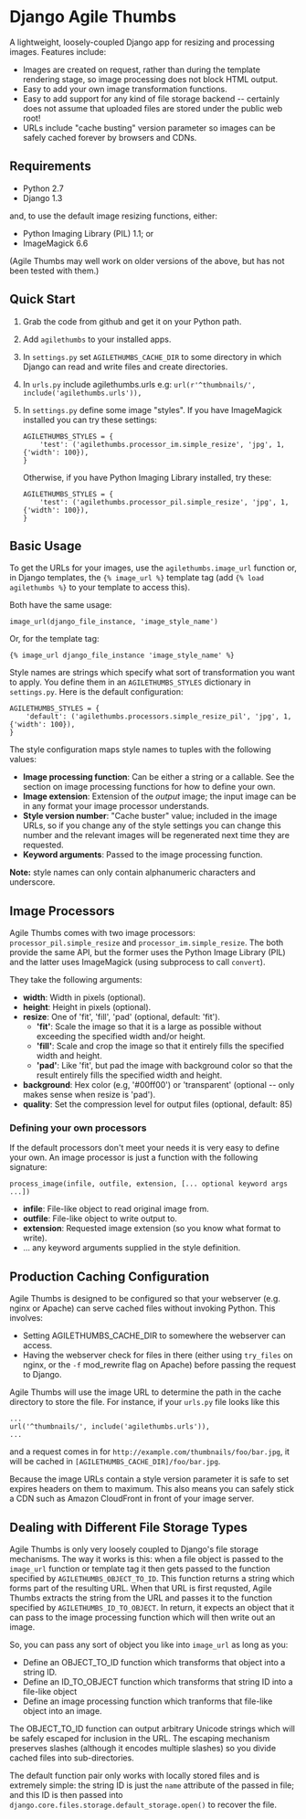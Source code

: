 Django Agile Thumbs
===================

A lightweight, loosely-coupled Django app for resizing and processing images. Features include:

 * Images are created on request, rather than during the template rendering stage, so image processing does not block HTML output.
 * Easy to add your own image transformation functions.
 * Easy to add support for any kind of file storage backend -- certainly does not assume that uploaded files are stored under the public web root!
 * URLs include "cache busting" version parameter so images can be safely cached forever by browsers and CDNs.


Requirements
------------

 * Python 2.7
 * Django 1.3
 
and, to use the default image resizing functions, either:

 * Python Imaging Library (PIL) 1.1; or
 * ImageMagick 6.6

(Agile Thumbs may well work on older versions of the above, but has not been tested with them.)

Quick Start
-----------

 1. Grab the code from github and get it on your Python path.
 2. Add `agilethumbs` to your installed apps.
 3. In `settings.py` set `AGILETHUMBS_CACHE_DIR` to some directory in which Django can read and write files and create directories.
 4. In `urls.py` include agilethumbs.urls e.g: `url(r'^thumbnails/', include('agilethumbs.urls')),`
 5. In `settings.py` define some image "styles". If you have ImageMagick installed you can try these settings:
 
        AGILETHUMBS_STYLES = {
            'test': ('agilethumbs.processor_im.simple_resize', 'jpg', 1, {'width': 100}),
        }
    
    Otherwise, if you have Python Imaging Library installed, try these:
    
        AGILETHUMBS_STYLES = {
            'test': ('agilethumbs.processor_pil.simple_resize', 'jpg', 1, {'width': 100}),
        }
 
Basic Usage
-----------

To get the URLs for your images, use the `agilethumbs.image_url` function or, in Django templates, the `{% image_url %}` template tag (add `{% load agilethumbs %}` to your template to access this).

Both have the same usage:

    image_url(django_file_instance, 'image_style_name')
    
Or, for the template tag:

    {% image_url django_file_instance 'image_style_name' %}

Style names are strings which specify what sort of transformation you want to apply.
You define them in an `AGILETHUMBS_STYLES` dictionary in `settings.py`.
Here is the default configuration:

    AGILETHUMBS_STYLES = {
        'default': ('agilethumbs.processors.simple_resize_pil', 'jpg', 1, {'width': 100}),
    }

The style configuration maps style names to tuples with the following values:

 - **Image processing function**: Can be either a string or a callable. See the section on image processing functions for how to define your own.
 - **Image extension**: Extension of the *output* image; the input image can be in any format your image processor understands.
 - **Style version number**: "Cache buster" value; included in the image URLs, so if you change any of the style settings you can change this number and the relevant images will be regenerated next time they are requested.
 - **Keyword arguments**: Passed to the image processing function.

**Note:** style names can only contain alphanumeric characters and underscore.

Image Processors
----------------

Agile Thumbs comes with two image processors: `processor_pil.simple_resize` and `processor_im.simple_resize`.
The both provide the same API, but the former uses the Python Image Library (PIL) and the latter uses ImageMagick (using subprocess to call `convert`).

They take the following arguments:

 - **width**: Width in pixels (optional).
 - **height**: Height in pixels (optional).
 - **resize**: One of 'fit', 'fill', 'pad' (optional, default: 'fit').
   - **'fit'**: Scale the image so that it is a large as possible without exceeding the specified width and/or height.
   - **'fill'**: Scale and crop the image so that it entirely fills the specified width and height.
   - **'pad'**: Like 'fit', but pad the image with background color so that the result entirely fills the specified width and height.
 - **background**: Hex color (e.g, '#00ff00') or 'transparent' (optional -- only makes sense when resize is 'pad').
 - **quality**: Set the compression level for output files (optional, default: 85)

### Defining your own processors

If the default processors don't meet your needs it is very easy to define your own.
An image processor is just a function with the following signature:

    process_image(infile, outfile, extension, [... optional keyword args ...])
    
 - **infile**: File-like object to read original image from.
 - **outfile**: File-like object to write output to.
 - **extension**: Requested image extension (so you know what format to write).
 - ... any keyword arguments supplied in the style definition.

Production Caching Configuration
--------------------------------

Agile Thumbs is designed to be configured so that your webserver (e.g. nginx or Apache) can serve cached files without invoking Python. This involves:

 - Setting AGILETHUMBS_CACHE_DIR to somewhere the webserver can access.
 - Having the webserver check for files in there (either using `try_files` on nginx, or the `-f` mod_rewrite flag on Apache) before passing the request to Django.

Agile Thumbs will use the image URL to determine the path in the cache directory to store the file. For instance, if your `urls.py` file looks like this

    ...
    url('^thumbnails/', include('agilethumbs.urls')),
    ...
    
and a request comes in for `http://example.com/thumbnails/foo/bar.jpg`, it will be cached in `[AGILETHUMBS_CACHE_DIR]/foo/bar.jpg`.

Because the image URLs contain a style version parameter it is safe to set expires headers on them to maximum. This also means you can safely stick a CDN such as Amazon CloudFront in front of your image server.

Dealing with Different File Storage Types
-----------------------------------------

Agile Thumbs is only very loosely coupled to Django's file storage mechanisms. The way it works is this: when a file object is passed to the `image_url` function or template tag it then gets passed to the function specified by `AGILETHUMBS_OBJECT_TO_ID`. This function returns a string which forms part of the resulting URL. When that URL is first requsted, Agile Thumbs extracts the string from the URL and passes it to the function specified by `AGILETHUMBS_ID_TO_OBJECT`. In return, it expects an object that it can pass to the image processing function which will then write out an image.

So, you can pass any sort of object you like into `image_url` as long as you:

 - Define an OBJECT_TO_ID function which transforms that object into a string ID.
 - Define an ID_TO_OBJECT function which transforms that string ID into a file-like object
 - Define an image processing function which tranforms that file-like object into an image.

The OBJECT_TO_ID function can output arbitrary Unicode strings which will be safely escaped for inclusion in the URL. The escaping mechanism preserves slashes (although it encodes multiple slashes) so you divide cached files into sub-directories.

The default function pair only works with locally stored files and is extremely simple: the string ID is just the `name` attribute of the passed in file; and this ID is then passed into `django.core.files.storage.default_storage.open()` to recover the file.


